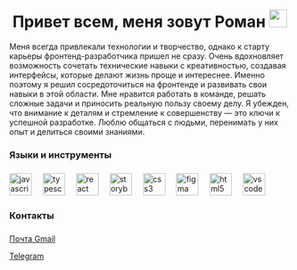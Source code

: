 <h1 align="center">Привет всем, меня зовут Роман</a> 
<img src="https://github.com/blackcater/blackcater/raw/main/images/Hi.gif" height="32"/></h1>
Меня всегда привлекали технологии и творчество, однако к старту карьеры фронтенд-разработчика пришел не сразу.
Очень вдохновляет возможность сочетать технические навыки с креативностью, создавая интерфейсы, которые делают жизнь проще и интереснее. Именно поэтому я решил сосредоточиться на фронтенде и развивать свои навыки в этой области.
Мне нравится работать в команде, решать сложные задачи и приносить реальную пользу своему делу. Я убежден, что внимание к деталям и стремление к совершенству — это ключи к успешной разработке.
Люблю общаться с людьми, перенимать у них опыт и делиться своими знаниями.

###

<h3 align="left">Языки и инструменты</p>

###

<div align="left">
  <img src="https://cdn.jsdelivr.net/gh/devicons/devicon/icons/javascript/javascript-original.svg" height="40" alt="javascript logo"  />
  <img width="12" />
  <img src="https://cdn.jsdelivr.net/gh/devicons/devicon/icons/typescript/typescript-original.svg" height="40" alt="typescript logo"  />
  <img width="12" />
  <img src="https://cdn.jsdelivr.net/gh/devicons/devicon/icons/react/react-original.svg" height="40" alt="react logo"  />
  <img width="12" />
  <img src="https://cdn.jsdelivr.net/gh/devicons/devicon/icons/storybook/storybook-original.svg" height="40" alt="storybook logo"  />
  <img width="12" />
  <img src="https://cdn.jsdelivr.net/gh/devicons/devicon/icons/css3/css3-original.svg" height="40" alt="css3 logo"  />
  <img width="12" />
  <img src="https://cdn.jsdelivr.net/gh/devicons/devicon/icons/figma/figma-original.svg" height="40" alt="figma logo"  />
  <img width="12" />
  <img src="https://cdn.jsdelivr.net/gh/devicons/devicon/icons/html5/html5-original.svg" height="40" alt="html5 logo"  />
  <img width="12" />
  <img src="https://cdn.jsdelivr.net/gh/devicons/devicon/icons/vscode/vscode-original.svg" height="40" alt="vscode logo"  />
</div>

###

<h3 align="left">Контакты</p>

###

<p align="left"><a href="mailto:wooarker@gmail.com" target="_blank">Почта Gmail</a></p>
<p align="left"><a href="https://t.me/SuperUltraMega3000" target="_blank">Telegram</a></p>
